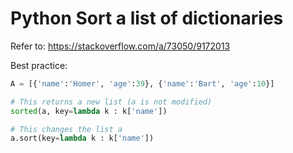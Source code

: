 # Python Sort a list of dictionaries

Refer to: https://stackoverflow.com/a/73050/9172013

Best practice:
```py
A = [{'name':'Homer', 'age':39}, {'name':'Bart', 'age':10}]

# This returns a new list (a is not modified)
sorted(a, key=lambda k : k['name']) 

# This changes the list a
a.sort(key=lambda k : k['name'])
```